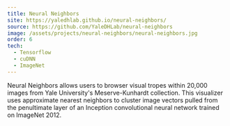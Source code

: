 ```yaml
---
title: Neural Neighbors
site: https://yaledhlab.github.io/neural-neighbors/
source: https://github.com/YaleDHLab/neural-neighbors
image: /assets/projects/neural-neighbors/neural-neighbors.jpg
order: 6
tech:
  - Tensorflow
  - cuDNN
  - ImageNet
---
```


Neural Neighbors allows users to browser visual tropes within 20,000 images from Yale University's Meserve-Kunhardt collection. This visualizer uses approximate nearest neighbors to cluster image vectors pulled from the penultimate layer of an Inception convolutional neural network trained on ImageNet 2012.